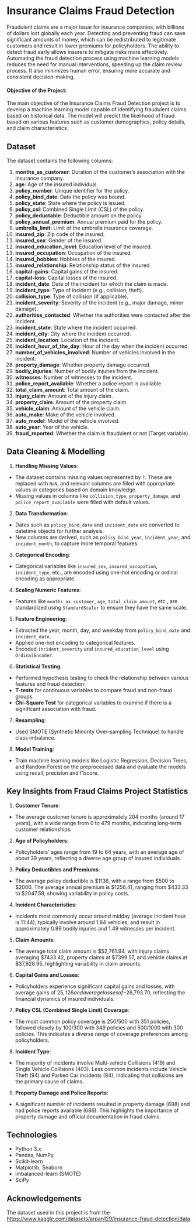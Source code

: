 
# Insurance Claims Fraud Detection

Fraudulent claims are a major issue for insurance companies, with billions of dollars lost globally each year. Detecting and preventing fraud can save significant amounts of money, which can be redistributed to legitimate customers and result in lower premiums for policyholders.
The ability to detect fraud early allows insurers to mitigate risks more effectively. Automating the fraud detection process using machine learning models reduces the need for manual interventions, speeding up the claim review process. It also minimizes human error, ensuring more accurate and consistent decision-making.

#### Objective of the Project:
The main objective of the Insurance Claims Fraud Detection project is to develop a machine learning model capable of identifying fraudulent claims based on historical data. The model will predict the likelihood of fraud based on various features such as customer demographics, policy details, and claim characteristics.






## Dataset

The dataset contains the following columns:
1. **months_as_customer**: Duration of the customer’s association with the insurance company.
2. **age**: Age of the insured individual.
3. **policy_number**: Unique identifier for the policy.
4. **policy_bind_date**: Date the policy was bound.
5. **policy_state**: State where the policy is issued.
6. **policy_csl**: Combined Single Limit (CSL) of the policy.
7. **policy_deductable**: Deductible amount on the policy.
8. **policy_annual_premium**: Annual premium paid for the policy.
9. **umbrella_limit**: Limit of the umbrella insurance coverage.
10. **insured_zip**: Zip code of the insured.
11. **insured_sex**: Gender of the insured.
12. **insured_education_level**: Education level of the insured.
13. **insured_occupation**: Occupation of the insured.
14. **insured_hobbies**: Hobbies of the insured.
15. **insured_relationship**: Relationship status of the insured.
16. **capital-gains**: Capital gains of the insured.
17. **capital-loss**: Capital losses of the insured.
18. **incident_date**: Date of the incident for which the claim is made.
19. **incident_type**: Type of incident (e.g., collision, theft).
20. **collision_type**: Type of collision (if applicable).
21. **incident_severity**: Severity of the incident (e.g., major damage, minor damage).
22. **authorities_contacted**: Whether the authorities were contacted after the incident.
23. **incident_state**: State where the incident occurred.
24. **incident_city**: City where the incident occurred.
25. **incident_location**: Location of the incident.
26. **incident_hour_of_the_day**: Hour of the day when the incident occurred.
27. **number_of_vehicles_involved**: Number of vehicles involved in the incident.
28. **property_damage**: Whether property damage occurred.
29. **bodily_injuries**: Number of bodily injuries from the incident.
30. **witnesses**: Number of witnesses to the incident.
31. **police_report_available**: Whether a police report is available.
32. **total_claim_amount**: Total amount of the claim.
33. **injury_claim**: Amount of the injury claim.
34. **property_claim**: Amount of the property claim.
35. **vehicle_claim**: Amount of the vehicle claim.
36. **auto_make**: Make of the vehicle involved.
37. **auto_model**: Model of the vehicle involved.
38. **auto_year**: Year of the vehicle.
39. **fraud_reported**: Whether the claim is fraudulent or not (Target variable).




## Data Cleaning & Modelling

1. **Handling Missing Values**: 
  - The dataset contains missing values represented by `?`. These are replaced with `NaN`, and relevant columns are filled with appropriate values or categories based on domain knowledge. 
   - Missing values in columns like `collision_type`, `property_damage`, and `police_report_available` were filled with default values.

2. **Data Transformation**:
  - Dates such as `policy_bind_date` and `incident_date` are converted to datetime objects for further analysis.
   - New columns are derived, such as `policy_bind_year`, `incident_year`, and `incident_month`, to capture more temporal features.

3. **Categorical Encoding**:
  - Categorical variables like `insured_sex`, `insured_occupation`, `incident_type`, etc., are encoded using one-hot encoding or ordinal encoding as appropriate.

4. **Scaling Numeric Features**:
  - Features like `months_as_customer`, `age`, `total_claim_amount`, etc., are standardized using `StandardScaler` to ensure they have the same scale.

5. **Feature Engineering**:
  - Extracted the year, month, day, and weekday from `policy_bind_date` and `incident_date`.
-  Applied one-hot encoding to categorical features.
- Encoded `incident_severity` and `insured_education_level` using `OrdinalEncoder`.

6. **Statistical Testing**:
 - Performed hypothesis testing to check the relationship between various features and fraud detection:
- **T-tests** for continuous variables to compare fraud and non-fraud groups.
- **Chi-Square Test** for categorical variables to examine if there is a significant association with fraud.

7. **Resampling**: 
- Used SMOTE (Synthetic Minority Over-sampling Technique) to handle class imbalance.

8. **Model Training**: 
- Train machine learning models like Logistic Regression, Decision Trees, and Random Forest on the preprocessed data and evaluate the models using recall, precision and f1score.

## Key Insights from Fraud Claims Project Statistics

1. **Customer Tenure**:
  - The average customer tenure is approximately 204 months (around 17 years), with a wide range from 0 to 479 months, indicating long-term customer relationships.

2. **Age of Policyholders**:
  - Policyholders' ages range from 19 to 64 years, with an average age of about 39 years, reflecting a diverse age group of insured individuals.

3. **Policy Deductibles and Premiums**:
  - The average policy deductible is $1136, with a range from $500 to $2000. The average annual premium is $1256.41, ranging from $433.33 to $2047.59, showing variability in policy costs.

4. **Incident Characteristics**:
  - Incidents most commonly occur around midday (average incident hour is 11:44), typically involve around 1.84 vehicles, and result in approximately 0.99 bodily injuries and 1.49 witnesses per incident.

5. **Claim Amounts**:
  - The average total claim amount is $52,761.94, with injury claims averaging $7433.42, property claims at $7399.57, and vehicle claims at $37,928.95, highlighting variability in claim amounts.

6. **Capital Gains and Losses**:
  - Policyholders experience significant capital gains and losses, with average gains of $25,126 and average losses of -$26,793.70, reflecting the financial dynamics of insured individuals.

7. **Policy CSL (Combined Single Limit) Coverage**:
  - The most common policy coverage is 250/500 with 351 policies, followed closely by 100/300 with 349 policies and 500/1000 with 300 policies. This indicates a diverse range of coverage preferences among policyholders.

8. **Incident Type**:
  - The majority of incidents involve Multi-vehicle Collisions (419) and Single Vehicle Collisions (403). Less common incidents include Vehicle Theft (94) and Parked Car incidents (84), indicating that collisions are the primary cause of claims.

9. **Property Damage and Police Reports**:
  - A significant number of incidents resulted in property damage (698) and had police reports available (686). This highlights the importance of property damage and official documentation in fraud claims.


## Technologies

- Python 3.x
- Pandas, NumPy
- Scikit-learn
- Matplotlib, Seaborn
- imbalanced-learn (SMOTE)
- SciPy
## Acknowledgements

The dataset used in this project is from the https://www.kaggle.com/datasets/arpan129/insurance-fraud-detection/data